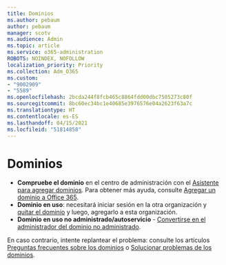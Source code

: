 ```yaml
---
title: Dominios
ms.author: pebaum
author: pebaum
manager: scotv
ms.audience: Admin
ms.topic: article
ms.service: o365-administration
ROBOTS: NOINDEX, NOFOLLOW
localization_priority: Priority
ms.collection: Adm_O365
ms.custom:
- "9002909"
- "5589"
ms.openlocfilehash: 2bcda244f8fcb465c8864fdd00dbc7505273c80f
ms.sourcegitcommit: 8bc60ec34bc1e40685e3976576e04a2623f63a7c
ms.translationtype: HT
ms.contentlocale: es-ES
ms.lasthandoff: 04/15/2021
ms.locfileid: "51814858"
---
```

# <a name="domains"></a>Dominios

- **Compruebe el dominio** en el centro de administración con el [Asistente para agregar dominios](https://admin.microsoft.com/Adminportal#/Domains/Wizard). Para obtener más ayuda, consulte [Agregar un dominio a Office 365](https://docs.microsoft.com/microsoft-365/admin/setup/add-domain?view=o365-worldwide).
- **Dominio en uso**: necesitará iniciar sesión en la otra organización y [quitar el dominio](https://docs.microsoft.com/microsoft-365/admin/get-help-with-domains/remove-a-domain?view=o365-worldwide) y luego, agregarlo a esta organización.
- **Dominio en uso no administrado/autoservicio** - [Convertirse en el administrador del dominio no administrado](https://docs.microsoft.com/azure/active-directory/users-groups-roles/domains-admin-takeover).

En caso contrario, intente replantear el problema: consulte los artículos [Preguntas frecuentes sobre los dominios](https://docs.microsoft.com/microsoft-365/admin/setup/domains-faq?view=o365-worldwide) o [Solucionar problemas de los dominios](https://docs.microsoft.com/microsoft-365/admin/get-help-with-domains/find-and-fix-issues?view=o365-worldwide).

